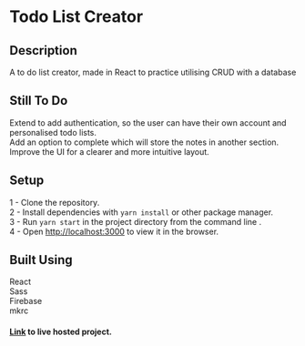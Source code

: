 # Todo List Creator

## Description
A to do list creator, made in React to practice utilising CRUD with a database

## Still To Do
Extend to add authentication, so the user can have their own account and personalised todo lists.\
Add an option to complete which will store the notes in another section.\
Improve the UI for a clearer and more intuitive layout.

## Setup
1 - Clone the repository.\
2 - Install dependencies with ```yarn install``` or other package manager.\
3 - Run ```yarn start``` in the project directory from the command line .\
4 - Open [http://localhost:3000](http://localhost:3000) to view it in the browser.

## Built Using
React\
Sass\
Firebase\
mkrc

#### [Link](https://todo.peterdev.co.uk/) to live hosted project.
